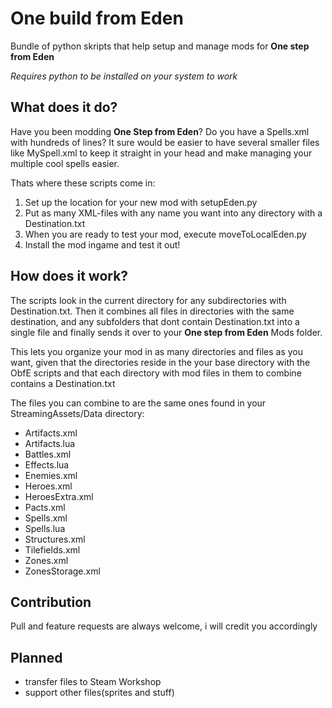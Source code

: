 # One build from Eden
Bundle of python skripts that help setup and manage mods for **One step from Eden**

_Requires python to be installed on your system to work_

## What does it do?
Have you been modding **One Step from Eden**? Do you have a Spells.xml with hundreds of lines?
It sure would be easier to have several smaller files like MySpell.xml to keep it straight in your head
and make managing your multiple cool spells easier.

Thats where these scripts come in:
1. Set up the location for your new mod with setupEden.py
2. Put as many XML-files with any name you want into any directory with a Destination.txt
3. When you are ready to test your mod, execute moveToLocalEden.py
4. Install the mod ingame and test it out!

## How does it work?
The scripts look in the current directory for any subdirectories with Destination.txt.
Then it combines all files in directories with the same destination, and any subfolders 
that dont contain Destination.txt into a single file and finally sends
 it over to your **One step from Eden** Mods folder.

This lets you organize your mod in as many directories and files as you want, given that the 
directories reside in the your base directory with the ObfE scripts and that each directory with mod files in them 
to combine contains a Destination.txt

The files you can combine to are the same ones found in your StreamingAssets/Data directory:

 - Artifacts.xml
- Artifacts.lua
 - Battles.xml
- Effects.lua
- Enemies.xml
- Heroes.xml
- HeroesExtra.xml
- Pacts.xml
- Spells.xml
- Spells.lua
- Structures.xml
- Tilefields.xml
- Zones.xml
- ZonesStorage.xml
## Contribution
Pull and feature requests are always welcome, i will credit you accordingly

## Planned
- transfer files to Steam Workshop
- support other files(sprites and stuff)
  